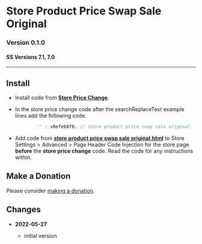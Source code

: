 # Store Product Price Swap Sale Original

### Version 0.1.0

#### SS Versions 7.1, 7.0

---

## Install

* Install code from **[Store Price Change][1]**.
  
* In the store price change code after the searchReplaceText example lines add
  the following code.
  
  ```javascript
          '' : x8efeb8f0, // store product price swap sale original
  ```
  
* Add code from **[store product price swap sale original.html][2]** to
  Store Settings > Advanced > Page Header Code Injection for the store page
  **before** the **store price change** code. Read the code for any instructions
  within.

## Make a Donation

Please consider [making a donation][3].

## Changes

<!-- * **2021-08-29**

  * updated references to code which this code depends on
  * bumped version to 0.1d1
  -->
* **2022-05-27**

  * initial version

[1]: https://github.com/tomsWebConsulting/twcsl/tree/main/Store%20Price%20Change#store%20price%20change
[2]: store%20product%20price%20swap%20sale%20original.html#L1
[3]: https://github.com/tomsWebConsulting/twcsl#make-a-donation
